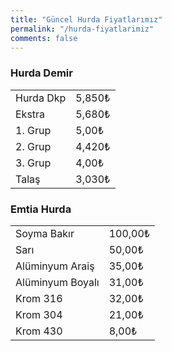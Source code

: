 ```yaml
---
title: "Güncel Hurda Fiyatlarımız"
permalink: "/hurda-fiyatlarimiz"
comments: false
---
```


   <div class="row">
    <div class="col-12 col-md-4">
      <table class="table table-bordered">
        <tbody>
        <h3>Hurda Demir</h3>
          <tr>
            <td>Hurda Dkp</td>
            <td>5,850₺</td>
          </tr>
          <tr>
            <td>Ekstra</td>
            <td>5,680₺</td>
          </tr>
          <tr>
            <td>1. Grup</td>
            <td>5,00₺</td>
          </tr>
          <tr>
            <td>2. Grup</td>
            <td>4,420₺</td>
          </tr>
          <tr>
            <td>3. Grup</td>
            <td>4,00₺</td>
          </tr>
          <tr>
            <td>Talaş</td>
            <td>3,030₺</td>
          </tr>
        </tbody>
      </table>
    </div>
    <div class="col-12 col-md-4">
      <table class="table table-bordered">
      <tbody>
      <h3> Emtia Hurda</h3>
          <tr>
            <td>Soyma Bakır</td>
            <td>100,00₺</td>
          </tr>
          <tr>
            <td>Sarı</td>
            <td>50,00₺</td>
          </tr>
        <tr>
          <td>Alüminyum Araiş </td>
          <td>35,00₺</td>
        </tr>
        <tr>
          <td>Alüminyum Boyalı </td>
          <td>31,00₺</td>
        </tr>
        <tr>
          <td>Krom 316</td>
          <td>32,00₺</td>
        </tr>
        <tr>
          <td>Krom 304</td>
          <td>21,00₺</td>
        </tr>
        <tr>
          <td>Krom 430</td>
          <td>8,00₺</td>
        </tr>
      </tbody>
    </table>
    </div>
  </div>


